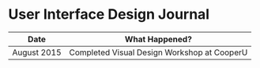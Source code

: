 # User Interface Design Journal

| Date  | What Happened? |
| ------------- | ------------- |
| August 2015  | Completed Visual Design Workshop at CooperU|
